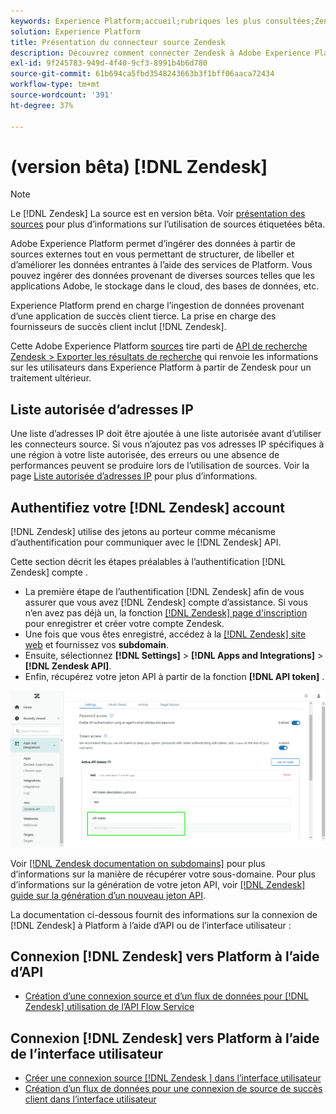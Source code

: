 ```yaml
---
keywords: Experience Platform;accueil;rubriques les plus consultées;Zendesk;zendesk
solution: Experience Platform
title: Présentation du connecteur source Zendesk
description: Découvrez comment connecter Zendesk à Adobe Experience Platform à l’aide d’API ou de l’interface utilisateur.
exl-id: 9f245783-949d-4f40-9cf3-8991b4b6d780
source-git-commit: 61b694ca5fbd3548243663b3f1bff06aaca72434
workflow-type: tm+mt
source-wordcount: '391'
ht-degree: 37%

---
```


# (version bêta) [!DNL Zendesk]

>[!NOTE]
>
>Le [!DNL Zendesk] La source est en version bêta. Voir [présentation des sources](../../home.md#terms-and-conditions) pour plus d’informations sur l’utilisation de sources étiquetées bêta.

Adobe Experience Platform permet d’ingérer des données à partir de sources externes tout en vous permettant de structurer, de libeller et d’améliorer les données entrantes à l’aide des services de Platform. Vous pouvez ingérer des données provenant de diverses sources telles que les applications Adobe, le stockage dans le cloud, des bases de données, etc.

Experience Platform prend en charge l’ingestion de données provenant d’une application de succès client tierce. La prise en charge des fournisseurs de succès client inclut [!DNL Zendesk].

Cette Adobe Experience Platform [sources](https://experienceleague.adobe.com/docs/experience-platform/sources/home.html?lang=fr) tire parti de [API de recherche Zendesk > Exporter les résultats de recherche](https://developer.zendesk.com/api-reference/ticketing/ticket-management/search/#export-search-results) qui renvoie les informations sur les utilisateurs dans Experience Platform à partir de Zendesk pour un traitement ultérieur.

## Liste autorisée d’adresses IP

Une liste d’adresses IP doit être ajoutée à une liste autorisée avant d’utiliser les connecteurs source. Si vous n’ajoutez pas vos adresses IP spécifiques à une région à votre liste autorisée, des erreurs ou une absence de performances peuvent se produire lors de l’utilisation de sources. Voir la page [Liste autorisée d’adresses IP](../../ip-address-allow-list.md) pour plus d’informations.

## Authentifiez votre [!DNL Zendesk] account

[!DNL Zendesk] utilise des jetons au porteur comme mécanisme d’authentification pour communiquer avec le [!DNL Zendesk] API.

Cette section décrit les étapes préalables à l’authentification [!DNL Zendesk] compte .

* La première étape de l’authentification [!DNL Zendesk] afin de vous assurer que vous avez [!DNL Zendesk] compte d’assistance. Si vous n’en avez pas déjà un, la fonction [[!DNL Zendesk] page d&#39;inscription](https://www.zendesk.com/register/) pour enregistrer et créer votre compte Zendesk.
* Une fois que vous êtes enregistré, accédez à la [[!DNL Zendesk] site web](https://www.zendesk.com/login/) et fournissez vos **subdomain**.
* Ensuite, sélectionnez **[!DNL Settings]** > **[!DNL Apps and Integrations]** > **[!DNL Zendesk API]**.
* Enfin, récupérez votre jeton API à partir de la fonction **[!DNL API token]** .

![Jeton d’API Zendesk](../../images/tutorials/create/zendesk/zendesk-api-tokens.png)

Voir [[!DNL Zendesk documentation on subdomains]](https://support.zendesk.com/hc/en-us/articles/4409381383578-Where-can-I-find-my-Zendesk-subdomain-) pour plus d’informations sur la manière de récupérer votre sous-domaine. Pour plus d’informations sur la génération de votre jeton API, voir [[!DNL Zendesk] guide sur la génération d’un nouveau jeton API](https://support.zendesk.com/hc/en-us/articles/4408889192858-Generating-a-new-API-token).

La documentation ci-dessous fournit des informations sur la connexion de [!DNL Zendesk] à Platform à l’aide d’API ou de l’interface utilisateur :

## Connexion [!DNL Zendesk] vers Platform à l’aide d’API

* [Création d’une connexion source et d’un flux de données pour [!DNL Zendesk] utilisation de l’API Flow Service](../../tutorials/api/create/customer-success/zendesk.md)

## Connexion [!DNL Zendesk] vers Platform à l’aide de l’interface utilisateur

* [Créer une connexion source  [!DNL Zendesk ] dans l’interface utilisateur](../../tutorials/ui/create/customer-success/zendesk.md)
* [Création d’un flux de données pour une connexion de source de succès client dans l’interface utilisateur](../../tutorials/ui/dataflow/customer-success.md)
